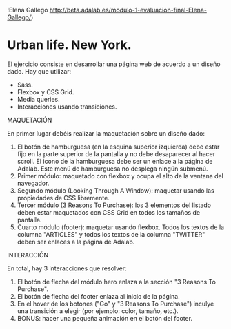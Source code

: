 !Elena Gallego http://beta.adalab.es/modulo-1-evaluacion-final-Elena-Gallego/)

# Urban life. New York.

El ejercicio consiste en desarrollar una página web de acuerdo a un diseño dado. Hay que utilizar:

- Sass.
- Flexbox y CSS Grid.
- Media queries.
- Interacciones usando transiciones.

MAQUETACIÓN

En primer lugar debéis realizar la maquetación sobre un diseño dado:

1. El botón de hamburguesa (en la esquina superior izquierda) debe estar fijo en la parte superior de la
   pantalla y no debe desaparecer al hacer scroll. El icono de la hamburguesa debe ser un enlace a la
   página de Adalab. Este menú de hamburguesa no desplega ningún submenú.
2. Primer módulo: maquetado con flexbox y ocupa el alto de la ventana del navegador.
3. Segundo módulo (Looking Through A Window): maquetar usando las propiedades de CSS libremente.
4. Tercer módulo (3 Reasons To Purchase): los 3 elementos del listado deben estar maquetados con CSS Grid en todos los tamaños de pantalla.
5. Cuarto módulo (footer): maquetar usando flexbox. Todos los textos de la columna "ARTICLES" y todos los textos de la columna "TWITTER" deben ser enlaces a la página de Adalab.

INTERACCIÓN

En total, hay 3 interacciones que resolver:

1. El botón de flecha del módulo hero enlaza a la sección "3 Reasons To Purchase".
2. El botón de flecha del footer enlaza al inicio de la página.
3. En el hover de los botones ("Go" y "3 Reasons To Purchase") inculye una transición a elegir (por ejemplo: color, tamaño, etc.).
4. BONUS: hacer una pequeña animación en el botón del footer.

